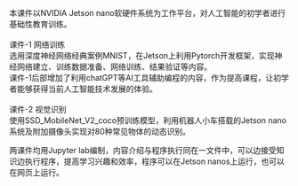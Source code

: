 本课件以NVIDIA Jetson nano软硬件系统为工作平台，对人工智能的初学者进行基础性教育训练。<br><br>
课件-1 网络训练<br>
选用深度神经网络经典案例MNIST，在Jetson上利用Pytorch开发框架，实现神经网络建立、训练数据准备、网络训练、结果验证等内容。<br>
课件-1后部增加了利用chatGPT等AI工具辅助编程的内容，作为提高课程，让初学者能够获得当前人工智能技术发展的体验。<br><br>
课件-2 视觉识别<br>
使用SSD_MobileNet_V2_coco预训练模型，利用机器人小车搭载的Jetson nano系统及附加摄像头实现对80种常见物体的动态识别。<br>

两课件均用Jupyter lab编制，内容介绍与程序执行同在一文件中，可以边接受知识边执行程序，提高学习兴趣和效率，程序可以在Jetson nanos上运行，也可以在网页上运行。<br>



